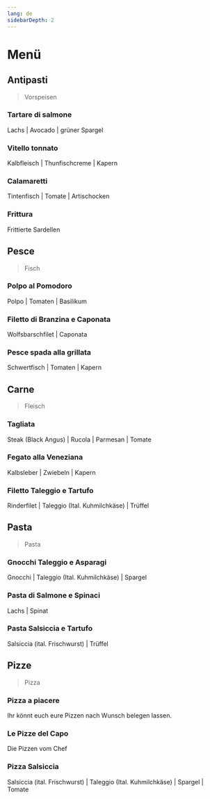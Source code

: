 ```yaml
---
lang: de
sidebarDepth: 2
---
```


# Menü

## Antipasti

> Vorspeisen

### Tartare di salmone

Lachs | Avocado | grüner Spargel

### Vitello tonnato

Kalbfleisch | Thunfischcreme | Kapern

### Calamaretti

Tintenfisch | Tomate | Artischocken

### Frittura

Frittierte Sardellen

## Pesce

> Fisch

### Polpo al Pomodoro

Polpo | Tomaten | Basilikum

### Filetto di Branzina e Caponata

Wolfsbarschfilet | Caponata

### Pesce spada alla grillata

Schwertfisch | Tomaten | Kapern

## Carne

> Fleisch

### Tagliata

Steak (Black Angus) | Rucola | Parmesan | Tomate

### Fegato alla Veneziana

Kalbsleber | Zwiebeln | Kapern

### Filetto Taleggio e Tartufo

Rinderfilet | Taleggio (Ital. Kuhmilchkäse) | Trüffel

## Pasta

> Pasta

### Gnocchi Taleggio e Asparagi

Gnocchi | Taleggio (Ital. Kuhmilchkäse) | Spargel

### Pasta di Salmone e Spinaci

Lachs | Spinat

### Pasta Salsiccia e Tartufo

Salsiccia (ital. Frischwurst) | Trüffel

## Pizze

> Pizza

### Pizza a piacere

Ihr könnt euch eure Pizzen nach Wunsch belegen lassen.

### Le Pizze del Capo

Die Pizzen vom Chef

### Pizza Salsiccia

Salsiccia (ital. Frischwurst) | Taleggio (Ital. Kuhmilchkäse) | Spargel | Tomate
